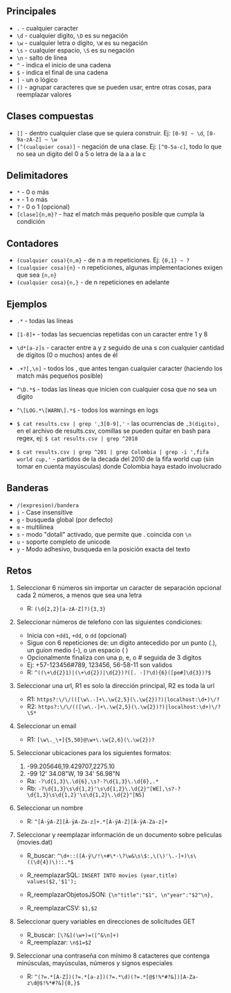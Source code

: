 ## Principales

* `.` - cualquier caracter
* `\d` - cualquier digito, `\D` es su negación
* `\w` - cualquier letra o digito, `\W` es su negación
* `\s` - cualquier espacio, `\S` es su negación
* `\n` - salto de línea
* `^` - indica el inicio de una cadena
* `$` - indica el final de una cadena
* `|` - un o lógico
* `()` - agrupar caracteres que se pueden usar, entre otras cosas, para reemplazar valores

## Clases compuestas

* `[]` - dentro cualquier clase que se quiera construir. Ej: `[0-9] ~ \d`, `[0-9a-zA-Z] ~ \w`
* `[^(cualquier cosa)]` - negación de una clase. Ej: `[^0-5a-c]`, todo lo que no sea un digito del 0 a 5 o letra de la a a la c

## Delimitadores

* `*` - 0 o más
* `+` - 1 o más
* `?` - 0 o 1 (opcional)
* `[clase]{n,m}?` - haz el match más pequeño posible que cumpla la condición

## Contadores

* `(cualquier cosa){n,m}` - de n a m repeticiones. Ej: `{0,1} ~ ?`
* `(cualquier cosa){n}` - n repeticiones, algunas implementaciones exigen que sea `{n,n}`
* `(cualquier cosa){n,}` - de n repeticiones en adelante

## Ejemplos

* `.*` - todas las líneas
* `[1-8]+` - todas las secuencias repetidas con un caracter entre 1 y 8
* `\d*[a-z]s` - caracter entre a y z seguido de una s con cualquier cantidad de digitos (0 o muchos) antes de él
* `.+?[,\n]` - todos los , que antes tengan cualquier caracter (haciendo los match más pequeños posible)
* `^\D.*$` - todas las líneas que inicien con cualquier cosa que no sea un digito

* `^\[LOG.*\[WARN\].*$` - todos los warnings en logs

* `$ cat results.csv | grep ',3[0-9],'` - las ocurrencias de `,3(digito),` en el archivo de results.csv, comillas se pueden quitar en bash para regex, ej: `$ cat results.csv | grep ^2018`
* `$ cat results.csv | grep ^201 | grep Colombia | grep -i ',fifa world cup,'` - partidos de la decada del 2010 de la fifa world cup (sin tomar en cuenta mayúsculas) donde Colombia haya estado involucrado

## Banderas

* `/(expresion)/bandera`
* `i` - Case insensitive
* `g` - busqueda global (por defecto)
* `m` - multilinea
* `s` - modo "dotall" activado, que permite que . coincida con `\n`
* `u` - soporte completo de unicode
* `y` - Modo adhesivo, busqueda en la posición exacta del texto

## Retos

1. Seleccionar 6 números sin importar un caracter de separación opcional cada 2 números, a menos que sea una letra
   - R: `(\d{2,2}[a-zA-Z]?){3,3}`

2. Seleccionar números de telefono con las siguientes condiciones:
   - Inicia con `+dd1`, `+dd`, o `dd` (opcional)
	- Sigue con 6 repeticiones de: un digito antecedido por un punto (.), un guíon medio (-), o un espacio ( )
	- Opcionalmente finaliza con una p, e, o # seguida de 3 digitos
	- Ej: +57-123456#789, 123456, 56-58-11 son validos
   - R: `^((\+\d{2}1)|(\+\d{2})|\d{2})?([. -]?\d){6}([pe#]\d{3})?$`

3. Seleccionar una url, R1 es solo la dirección principal, R2 es toda la url
   - R1: `https?:\/\/(([\w\.-]+\.\w{2,5}(\.\w{2})?)|localhost:\d+)\/?`
   - R2: `https?:\/\/(([\w\.-]+\.\w{2,5}(\.\w{2})?)|localhost:\d+)\/?\S*`

4. Seleccionar un email
   - R1: `[\w\._\+]{5,50}@\w+\.\w{2,6}(\.\w{2})?`

5. Seleccionar ubicaciones para los siguientes formatos:
	1. -99.205646,19.429707,2275.10
	2. -99 12' 34.08"W, 19 34' 56.98"N
   - Ra: `-?\d{1,3}\.\d{6},\s?-?\d{1,3}\.\d{6},.*`
   - Rb: `-?\d{1,3}\s\d{1,2}'\s\d{1,2}\.\d{2}"[WE],\s?-?\d{1,3}\s\d{1,2}'\s\d{1,2}\.\d{2}"[NS]`

6. Seleccionar un nombre
   - R: `^[À-ÿA-Z][À-ÿA-Za-z]+.*[À-ÿA-Z][À-ÿA-Za-z]+`

7. Seleccionar y reemplazar información de un documento sobre peliculas (movies.dat)

   - R_buscar: `^\d+::([À-ÿ\/!\+#\*·\?\w&\s\$:,\(\)'\.-]+)\s\((\d{4})\)::.*$`

   - R_reemplazarSQL: `INSERT INTO movies (year,title) values($2,'$1');`
   - R_reemplazarObjetosJSON: `{\n"title":"$1", \n"year":"$2"\n},`
   - R_reemplazarCSV: `$1,$2`

8. Seleccionar query variables en direcciones de solicitudes GET
   - R_buscar: `[\?&](\w+)=([^&\n]+)`
   - R_reemplazar: `\n$1=$2`

9. Seleccionar una contraseña con mínimo 8 catacteres que contenga minúsculas, mayúsculas, números y signos especiales
   - R: `^(?=.*[A-Z])(?=.*[a-z])(?=.*\d)(?=.*[@$!%*#?&])[A-Za-z\d@$!%*#?&]{8,}$`